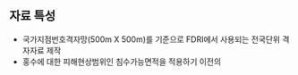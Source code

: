 ## 자료 특성
* 국가지점번호격자망(500m X 500m)를 기준으로 FDRI에서 사용되는 전국단위 격자자료 제작
* 홍수에 대한 피해현상범위인 침수가능면적을 적용하기 이전의   
